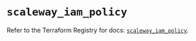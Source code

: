 # `scaleway_iam_policy`

Refer to the Terraform Registry for docs: [`scaleway_iam_policy`](https://registry.terraform.io/providers/scaleway/scaleway/2.49.0/docs/resources/iam_policy).
